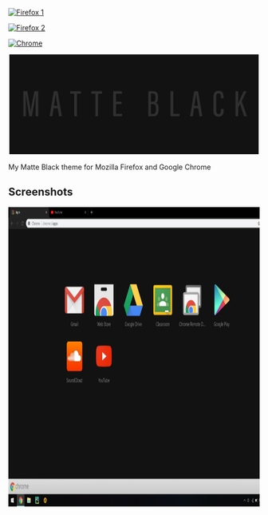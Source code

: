 [![Firefox 1](https://img.shields.io/amo/users/matte-black-theme.svg?label=Firefox%201&style=for-the-badge)](https://addons.mozilla.org/en-US/firefox/addon/matte-black-theme/)

[![Firefox 2](https://img.shields.io/amo/users/matte-black-v2.svg?label=Firefox%202&style=for-the-badge)](https://addons.mozilla.org/firefox/addon/matte-black-v2/)

[![Chrome](https://img.shields.io/chrome-web-store/users/ioadlgcadgdbcchobmhlipionnphmfja.svg?label=Chrome&style=for-the-badge)](https://chrome.google.com/webstore/detail/matte-black-theme/ioadlgcadgdbcchobmhlipionnphmfja)

<p align="center">
  <img src="https://github.com/elibroftw/matte-black-theme/blob/master/Matte%20Black%20Theme%20Resources/Promotional%20Image%203.png" alt="Matte Black Theme Header Image" height="200px"/>

My Matte Black theme for Mozilla Firefox and Google Chrome

## Screenshots
<img src="https://github.com/elibroftw/matte-black-theme/blob/master/Matte%20Black%20Theme%20Resources/Screenshot%201.jpg" alt="Screenshot" height="600px"/>

